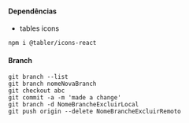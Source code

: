 #### Dependências
* tables icons
```
npm i @tabler/icons-react
```

#### Branch
    git branch --list
    git branch nomeNovaBranch
    git checkout abc
    git commit -a -m 'made a change'
    git branch -d NomeBrancheExcluirLocal
    git push origin --delete NomeBrancheExcluirRemoto
    